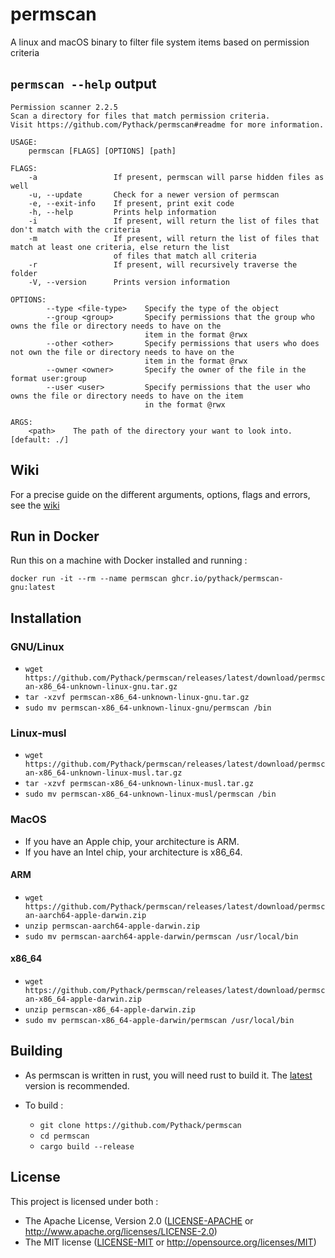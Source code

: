 # permscan

A linux and macOS binary to filter file system items based on permission criteria

## `permscan --help` output

```
Permission scanner 2.2.5
Scan a directory for files that match permission criteria.
Visit https://github.com/Pythack/permscan#readme for more information.

USAGE:
    permscan [FLAGS] [OPTIONS] [path]

FLAGS:
    -a                 If present, permscan will parse hidden files as well
    -u, --update       Check for a newer version of permscan
    -e, --exit-info    If present, print exit code
    -h, --help         Prints help information
    -i                 If present, will return the list of files that don't match with the criteria
    -m                 If present, will return the list of files that match at least one criteria, else return the list
                       of files that match all criteria
    -r                 If present, will recursively traverse the folder
    -V, --version      Prints version information

OPTIONS:
        --type <file-type>    Specify the type of the object
        --group <group>       Specify permissions that the group who owns the file or directory needs to have on the
                              item in the format @rwx
        --other <other>       Specify permissions that users who does not own the file or directory needs to have on the
                              item in the format @rwx
        --owner <owner>       Specify the owner of the file in the format user:group
        --user <user>         Specify permissions that the user who owns the file or directory needs to have on the item
                              in the format @rwx

ARGS:
    <path>    The path of the directory your want to look into. [default: ./]
```

## Wiki

For a precise guide on  the different arguments, options, flags and errors, see the [wiki](https://github.com/Pythack/permscan/wiki)

## Run in Docker

Run this on a machine with Docker installed and running :

```console
docker run -it --rm --name permscan ghcr.io/pythack/permscan-gnu:latest
```

## Installation

### GNU/Linux

* `wget https://github.com/Pythack/permscan/releases/latest/download/permscan-x86_64-unknown-linux-gnu.tar.gz`
* `tar -xzvf permscan-x86_64-unknown-linux-gnu.tar.gz`
* `sudo mv permscan-x86_64-unknown-linux-gnu/permscan /bin`

### Linux-musl

* `wget https://github.com/Pythack/permscan/releases/latest/download/permscan-x86_64-unknown-linux-musl.tar.gz`
* `tar -xzvf permscan-x86_64-unknown-linux-musl.tar.gz`
* `sudo mv permscan-x86_64-unknown-linux-musl/permscan /bin`

### MacOS

* If you have an Apple chip, your architecture is ARM.
* If you have an Intel chip, your architecture is x86_64.

#### ARM

* `wget https://github.com/Pythack/permscan/releases/latest/download/permscan-aarch64-apple-darwin.zip`
* `unzip permscan-aarch64-apple-darwin.zip`
* `sudo mv permscan-aarch64-apple-darwin/permscan /usr/local/bin`

#### x86_64

* `wget https://github.com/Pythack/permscan/releases/latest/download/permscan-x86_64-apple-darwin.zip`
* `unzip permscan-x86_64-apple-darwin.zip`
* `sudo mv permscan-x86_64-apple-darwin/permscan /usr/local/bin`

## Building

* As permscan is written in rust, you will need rust to build it. The
  [latest](https://www.rust-lang.org/tools/install) version is recommended.

* To build :

  * `git clone https://github.com/Pythack/permscan`
  * `cd permscan`
  * `cargo build --release`

## License

This project is licensed under both :

* The Apache License, Version 2.0 ([LICENSE-APACHE](LICENSE-APACHE) or <http://www.apache.org/licenses/LICENSE-2.0>)
* The MIT license ([LICENSE-MIT](LICENSE-MIT) or
  <http://opensource.org/licenses/MIT>)
